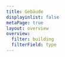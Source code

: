 ```yaml
---
title: Gebäude
displayinlist: false
metaPage: true
layout: overview
overview:
  filter: building
  filterField: type
---
```

